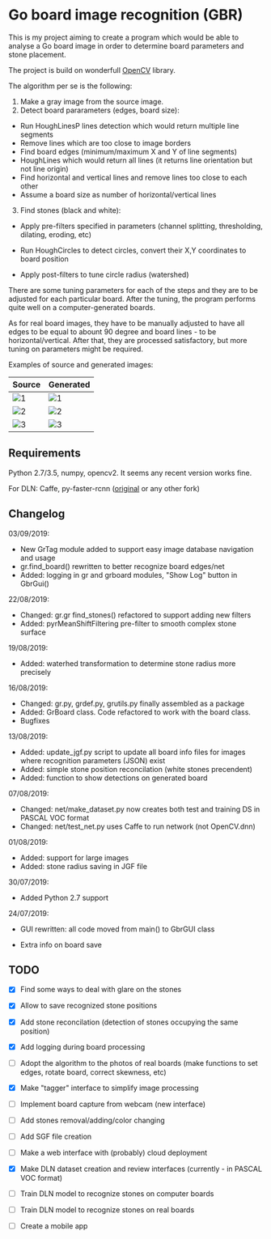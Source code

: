 # Go board image recognition (GBR)

This is my project aiming to create a program which would be able to analyse a Go board image in order to determine board parameters and stone placement.

The project is build on wonderfull [OpenCV](https://opencv.org/) library.

The algorithm per se is the following:

1. Make a gray image from the source image.
2. Detect board pararameters (edges, board size):
  * Run HoughLinesP lines detection which would return multiple line segments
  * Remove lines which are too close to image borders
  * Find board edges (minimum/maximum X and Y of line segments)
  * HoughLines which would return all lines (it returns line orientation but not line origin)
  * Find horizontal and vertical lines and remove lines too close to each other
  * Assume a board size as number of horizontal/vertical lines

3. Find stones (black and white):

  * Apply pre-filters specified in parameters (channel splitting, thresholding, dilating, eroding, etc)

  * Run HoughCircles to detect circles, convert their X,Y coordinates to board position

  * Apply post-filters to tune circle radius (watershed)


There are some tuning parameters for each of the steps and they are to be adjusted for each particular board. After the tuning, the program performs quite well on a computer-generated boards.

As for real board images, they have to be manually adjusted to have all edges to be equal to abount 90 degree and board lines - to be horizontal/vertical. After that, they are processed satisfactory, but more tuning on parameters might be required.

Examples of source and generated images:

| Source | Generated |
| ---    | ---       |
| ![1](../master/img/go_board_1.png) | ![1](../master/img/go_board_1_gen.jpg) |
| ![2](../master/img/go_board_13.png) | ![2](../master/img/go_board_13_gen.png) |
| ![3](../master/img/go_board_8a.png) | ![3](../master/img/go_board_8a_gen.jpg) |


## Requirements

Python 2.7/3.5, numpy, opencv2. It seems any recent version works fine.

For DLN: Caffe, py-faster-rcnn ([original](https://github.com/rbgirshick/py-faster-rcnn) or any other fork)


## Changelog

03/09/2019:

* New GrTag module added to support easy image database navigation and usage
* gr.find_board() rewritten to better recognize board edges/net
* Added: logging in gr and grboard modules, "Show Log" button in GbrGui()

22/08/2019:

* Changed: gr.gr find_stones() refactored to support adding new filters
* Added: pyrMeanShiftFiltering pre-filter to smooth complex stone surface

19/08/2019:

* Added: waterhed transformation to determine stone radius more precisely

16/08/2019:

* Changed: gr.py, grdef.py, grutils.py finally assembled as a package
* Added: GrBoard class. Code refactored to work with the board class.
* Bugfixes


13/08/2019:

* Added: update_jgf.py script to update all board info files for images where recognition parameters (JSON) exist
* Added: simple stone position reconcilation (white stones precendent)
* Added: function to show detections on generated board

07/08/2019:

* Changed: net/make_dataset.py now creates both test and training DS in PASCAL VOC format
* Changed: net/test_net.py uses Caffe to run network (not OpenCV.dnn)

01/08/2019:

* Added: support for large images
* Added: stone radius saving in JGF file

30/07/2019:

* Added Python 2.7 support


24/07/2019:

* GUI rewritten: all code moved from main() to GbrGUI class

* Extra info on board save

## TODO

- [x] Find some ways to deal with glare on the stones

- [x] Allow to save recognized stone positions

- [x] Add stone reconcilation (detection of stones occupying the same position)

- [x] Add logging during board processing

- [ ] Adopt the algorithm to the photos of real boards (make functions to set edges, rotate board, correct skewness, etc)

- [x] Make "tagger" interface to simplify image processing

- [ ] Implement board capture from webcam (new interface)

- [ ] Add stones removal/adding/color changing

- [ ] Add SGF file creation

- [ ] Make a web interface with (probably) cloud deployment

- [x] Make DLN dataset creation and review interfaces (currently - in PASCAL VOC format)

- [ ] Train DLN model to recognize stones on computer boards

- [ ] Train DLN model to recognize stones on real boards

- [ ] Create a mobile app

